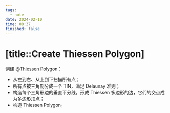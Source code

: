 ```yaml
---
tags:
  - note
date: 2024-02-10
time: 00:37
finished: false
---
```


# [title::Create Thiessen Polygon]

创建 [@Thiessen Polygon](@thiessenpolygon.md)：
- 从左到右、从上到下扫描所有点；
- 所有点被三角剖分成一个 TIN，满足 Delaunay 准则；
- 构造每个三角形边的垂直平分线，形成 Thiessen 多边形的边，它们的交点成为多边形顶点；
- 构造 Thiessen Polygon。
